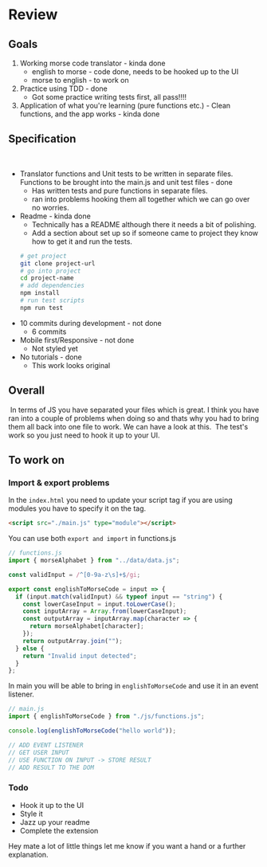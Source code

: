 # Review

## Goals

1. Working morse code translator - kinda done
   - english to morse - code done, needs to be hooked up to the UI
   - morse to english - to work on
2. Practice using TDD - done
   - Got some practice writing tests first, all pass!!!!
3. Application of what you're learning (pure functions etc.) - Clean functions, and the app works - kinda done
   ​

## Specification

​

- Translator functions and Unit tests to be written in separate files. Functions to be brought into the main.js and unit test files - done
  - Has written tests and pure functions in separate files.
  - ran into problems hooking them all together which we can go over no worries.
- Readme - kinda done
  - Technically has a README although there it needs a bit of polishing.
  - Add a section about set up so if someone came to project they know how to get it and run the tests.
  ```bash
  # get project
  git clone project-url
  # go into project
  cd project-name
  # add dependencies
  npm install
  # run test scripts
  npm run test
  ```
- 10 commits during development - not done
  - 6 commits
- Mobile first/Responsive - not done
  - Not styled yet
- No tutorials - done
  - This work looks original
    ​

## Overall

​
In terms of JS you have separated your files which is great. I think you have ran into a couple of problems when doing so and thats why you had to bring them all back into one file to work. We can have a look at this.
​
The test's work so you just need to hook it up to your UI.

## To work on

### Import & export problems

In the `index.html` you need to update your script tag if you are using modules you have to specify it on the tag.

```html
<script src="./main.js" type="module"></script>
```

You can use both `export and import` in functions.js

```js
// functions.js
import { morseAlphabet } from "../data/data.js";

const validInput = /^[0-9a-z\s]+$/gi;

export const englishToMorseCode = input => {
  if (input.match(validInput) && typeof input == "string") {
    const lowerCaseInput = input.toLowerCase();
    const inputArray = Array.from(lowerCaseInput);
    const outputArray = inputArray.map(character => {
      return morseAlphabet[character];
    });
    return outputArray.join("");
  } else {
    return "Invalid input detected";
  }
};
```

In main you will be able to bring in `englishToMorseCode` and use it in an event listener.

```jsx
// main.js
import { englishToMorseCode } from "./js/functions.js";

console.log(englishToMorseCode("hello world"));

// ADD EVENT LISTENER 
// GET USER INPUT
// USE FUNCTION ON INPUT -> STORE RESULT
// ADD RESULT TO THE DOM
```

### Todo

- Hook it up to the UI
- Style it
- Jazz up your readme
- Complete the extension

Hey mate a lot of little things let me know if you want a hand or a further explanation.
